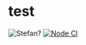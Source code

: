 # test
![Stefan?](https://img.shields.io/badge/Stefan%3F-Stefan%20cool.-green)
[![Node CI](https://github.com/nickacide/test/actions/workflows/node.js.yml/badge.svg)](https://github.com/nickacide/test/actions/workflows/node.js.yml)
